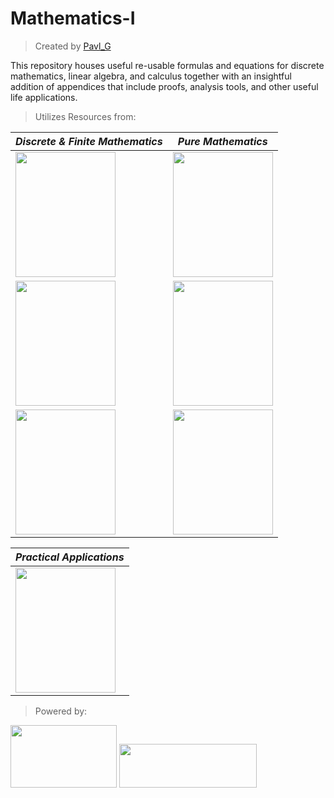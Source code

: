 # Mathematics-I
> Created by [Pavl_G](https://github.com/Scrappers-glitch)

This repository houses useful re-usable formulas and equations for discrete mathematics, linear algebra, and calculus together with an insightful addition of appendices that include proofs, analysis tools, and other useful life applications.

> Utilizes Resources from:

| _Discrete & Finite Mathematics_ | _Pure Mathematics_ |
|----------|---------|
| <img width=160 height=200 src="https://github.com/Electrostat-Lab/Mathematics-I/assets/60224159/c100afd6-459c-48f2-ae1d-5aa387b3eff5"/> | <img width=160 height=200 src="https://github.com/Electrostat-Lab/Mathematics-I/assets/60224159/8006dfe9-80fa-4668-be6f-93726a708ea0"/> |
| <img width=160 height=200 src="https://github.com/Electrostat-Lab/Mathematics-I/assets/60224159/f3ce09d7-223a-46b1-a849-84271b15acc8"/> | <a href="https://link.springer.com/book/10.1007/978-3-319-91041-3"><img width=160 height=200 src="https://github.com/Electrostat-Lab/Mathematics-I/assets/60224159/04300248-da55-48f9-b9f8-23315d29535c"/></a> |
| <img width=160 height=200 src="https://github.com/Electrostat-Lab/Mathematics-I/assets/60224159/4207ea21-1cc3-4c11-a64a-042947122a21"/> | <a href="https://link.springer.com/book/10.1007/978-3-540-72122-2"><img width=160 height=200 src="https://github.com/Electrostat-Lab/Mathematics-I/assets/60224159/bee1c1a4-7d55-4697-a340-456a5e7df950"/></a> |

| _Practical Applications_ |
|--------------------------|
| <img width=160 height=200 src="https://github.com/Electrostat-Lab/Mathematics-I/assets/60224159/e589fc74-c6d4-428d-8941-c3857cee2d21"/> | 

> Powered by:

<a href="https://jekyllrb.com/"><img width=170 height=100 src="https://github.com/Electrostat-Lab/Mathematics-I/assets/60224159/e8f4ae7f-8dcf-498b-8856-661278875347"/></a> <a href="https://www.mathjax.org/"> <img width=220 height=70 src="https://github.com/Electrostat-Lab/Mathematics-I/assets/60224159/a3489889-5669-4a5b-ab94-a9a1155d85f5"/> </a>

